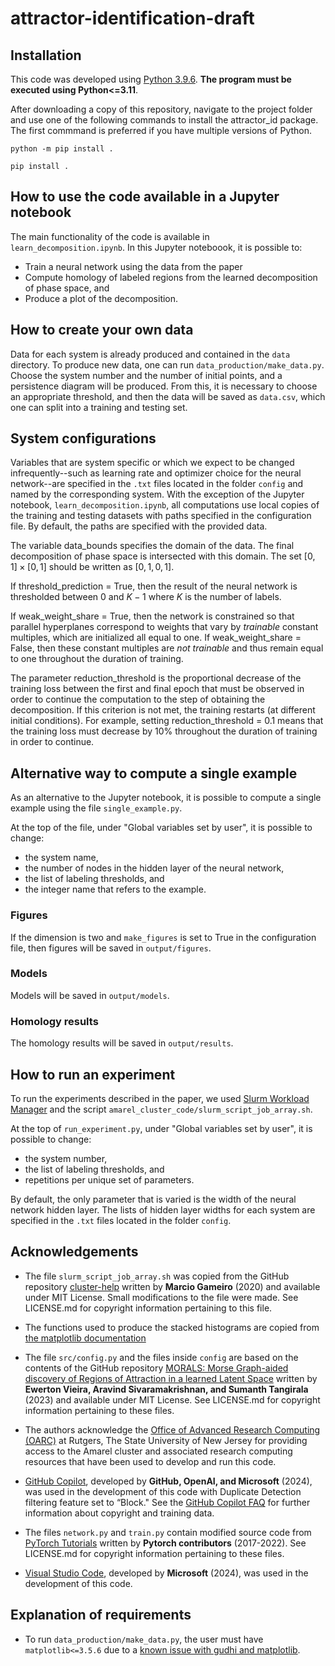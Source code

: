 # attractor-identification-draft

## Installation
This code was developed using [Python 3.9.6](https://www.python.org/downloads/release/python-396/). **The program must be executed using Python<=3.11**.

After downloading a copy of this repository, navigate to the project folder and use one of the following commands to install the attractor_id package. The first commmand is preferred if you have multiple versions of Python. 

```python -m pip install .```

```pip install .```


## How to use the code available in a Jupyter notebook
The main functionality of the code is available in ```learn_decomposition.ipynb```. In this Jupyter noteboook, it is possible to:
- Train a neural network using the data from the paper
- Compute homology of labeled regions from the learned decomposition of phase space, and
- Produce a plot of the decomposition. 

## How to create your own data
Data for each system is already produced and contained in the ```data``` directory.
To produce new data, one can run ```data_production/make_data.py```. Choose the system number and the number of initial points, and a persistence diagram will be produced. From this, it is necessary to choose an appropriate threshold, and then the data will be saved as ```data.csv```, which one can split into a training and testing set.

## System configurations

Variables that are system specific or which we expect to be changed infrequently--such as learning rate and optimizer choice for the neural network--are specified in the ``` .txt ``` files located in the folder ```config``` and named by the corresponding system. With the exception of the Jupyter notebook, ```learn_decomposition.ipynb```, all computations use local copies of the training and testing datasets with paths specified in the configuration file. By default, the paths are specified with the provided data.

The variable data_bounds specifies the domain of the data. The final decomposition of phase space is intersected with this domain. The set $[0, 1] \times [0, 1]$ should be written as $[0, 1, 0, 1]$.

If threshold_prediction = True, then the result of the neural network is thresholded between $0$ and $K-1$ where $K$ is the number of labels.

If weak_weight_share = True, then the network is constrained so that parallel hyperplanes correspond to weights that vary by *trainable* constant multiples, which are initialized all equal to one. If weak_weight_share = False, then these constant multiples are *not trainable* and thus remain equal to one throughout the duration of training.

The parameter reduction_threshold is the proportional decrease of the training loss between the first and final epoch that must be observed in order to continue the computation to the step of obtaining the decomposition. If this criterion is not met, the training restarts (at different initial conditions). For example, setting reduction_threshold = 0.1 means that the training loss must decrease by 10% throughout the duration of training in order to continue. 

## Alternative way to compute a single example
As an alternative to the Jupyter notebook, it is possible to compute a single example using the file ``` single_example.py ```. 

At the top of the file, under "Global variables set by user", it is possible to change:
- the system name,
- the number of nodes in the hidden layer of the neural network,
- the list of labeling thresholds, and
- the integer name that refers to the example.

### Figures
If the dimension is two and ```make_figures``` is set to True in the configuration file, then figures will be saved in ```output/figures```.

### Models
Models will be saved in ```output/models```.

### Homology results
The homology results will be saved in ```output/results```.


## How to run an experiment
To run the experiments described in the paper, we used [Slurm Workload Manager](https://slurm.schedmd.com/overview.html) and the script ``` amarel_cluster_code/slurm_script_job_array.sh ```.

At the top of ```run_experiment.py```, under "Global variables set by user", it is possible to change:
- the system number,
- the list of labeling thresholds, and
- repetitions per unique set of parameters.

By default, the only parameter that is varied is the width of the neural network hidden layer. The lists of hidden layer widths for each system are specified in the ```.txt``` files located in the folder ```config```.

## Acknowledgements
- The file ```slurm_script_job_array.sh``` was copied from the GitHub repository [cluster-help](https://github.com/marciogameiro/cluster-help) written by **Marcio Gameiro** (2020) and available under MIT License. Small modifications to the file were made. See LICENSE.md for copyright information pertaining to this file.

- The functions used to produce the stacked histograms are copied from [the matplotlib documentation](https://matplotlib.org/stable/gallery/lines_bars_and_markers/filled_step.html)

- The file ```src/config.py``` and the files inside ```config``` are based on the contents of the GitHub repository [MORALS: Morse Graph-aided discovery of Regions of Attraction in a learned Latent Space](https://github.com/Ewerton-Vieira/MORALS/tree/main) written by **Ewerton Vieira, Aravind Sivaramakrishnan, and Sumanth Tangirala** (2023) and available under MIT License. See LICENSE.md for copyright information pertaining to these files.

- The authors acknowledge the [Office of Advanced Research Computing (OARC)](https://oarc.rutgers.edu) at Rutgers, The State University of New Jersey for providing access to the Amarel cluster and associated research computing resources that have been used to develop and run this code.

- [GitHub Copilot](https://github.com/features/copilot), developed by **GitHub, OpenAI, and Microsoft** (2024), was used in the development of this code with Duplicate Detection filtering feature set to “Block." See the [GitHub Copilot FAQ](https://github.com/features/copilot) for further information about copyright and training data. 

- The files ```network.py``` and ```train.py``` contain modified source code from [PyTorch Tutorials](https://github.com/pytorch/tutorials) written by **Pytorch contributors** (2017-2022). See LICENSE.md for copyright information pertaining to these files.

- [Visual Studio Code](https://code.visualstudio.com), developed by **Microsoft** (2024), was used in the development of this code.

## Explanation of requirements
- To run ```data_production/make_data.py```, the user must have ```matplotlib<=3.5.6``` due to a [known issue with gudhi and matplotlib](https://github.com/GUDHI/gudhi-devel/issues/724).
